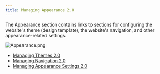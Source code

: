```yaml
---
title: Managing Appearance 2.0
---
```


The Appearance section contains links to sections for configuring the website's theme (design template), the website's navigation, and other appearance-related settings.

![Appearance.png](/files/Appearance.png)

-   [Managing Themes 2.0](/Managing_Themes_2.md)
-   [Managing Navigation 2.0](/Managing_Navigation_2.md)
-   [Managing Appearance Settings 2.0](/Managing_Appearance_Settings_2.md)

